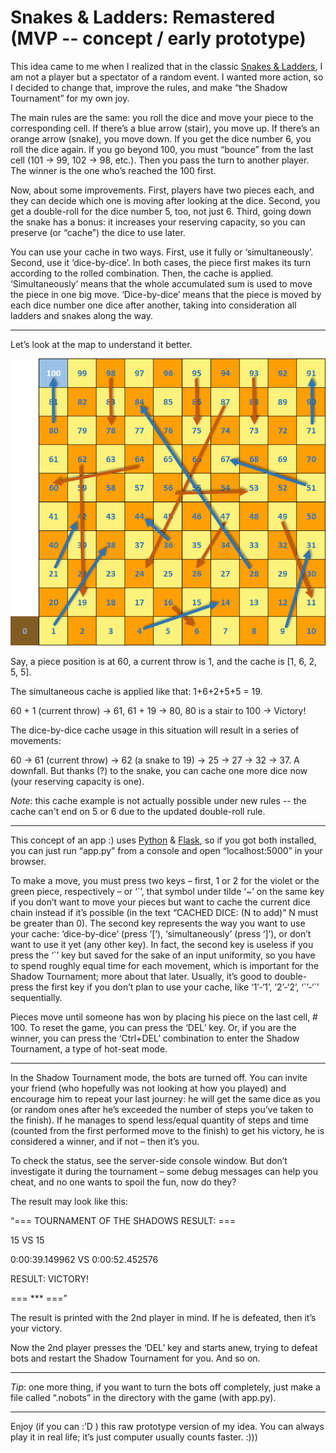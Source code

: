 # Snakes & Ladders: Remastered (MVP -- concept / early prototype)

This idea came to me when I realized that in the classic [Snakes & Ladders](https://en.wikipedia.org/wiki/Snakes_and_ladders), I am not a player but a spectator of a random event. I wanted more action, so I decided to change that, improve the rules, and make “the Shadow Tournament” for my own joy.

The main rules are the same: you roll the dice and move your piece to the corresponding cell. If there’s a blue arrow (stair), you move up. If there’s an orange arrow (snake), you move down. If you get the dice number 6, you roll the dice again. If you go beyond 100, you must “bounce” from the last cell (101 -> 99, 102 -> 98, etc.). Then you pass the turn to another player. The winner is the one who’s reached the 100 first.

Now, about some improvements. First, players have two pieces each, and they can decide which one is moving after looking at the dice. Second, you get a double-roll for the dice number 5, too, not just 6. Third, going down the snake has a bonus: it increases your reserving capacity, so you can preserve (or “cache”) the dice to use later.

You can use your cache in two ways. First, use it fully or ‘simultaneously’. Second, use it ‘dice-by-dice’. In both cases, the piece first makes its turn according to the rolled combination. Then, the cache is applied. ‘Simultaneously’ means that the whole accumulated sum is used to move the piece in one big move. ‘Dice-by-dice’ means that the piece is moved by each dice number one dice after another, taking into consideration all ladders and snakes along the way.

---

Let’s look at the map to understand it better.

![A version of a map](/static/snakeboard.png "A version of a map used in this MVP")

Say, a piece position is at 60, a current throw is 1, and the cache is [1, 6, 2, 5, 5].

The simultaneous cache is applied like that: 1+6+2+5+5 = 19.

60 + 1 (current throw) -> 61, 61 + 19 -> 80, 80 is a stair to 100 -> Victory!

The dice-by-dice cache usage in this situation will result in a series of movements:

60 -> 61 (current throw) -> 62 (a snake to 19) -> 25 -> 27 -> 32 -> 37. A downfall. But thanks (?) to the snake, you can cache one more dice now (your reserving capacity is one).

_Note_: this cache example is not actually possible under new rules -- the cache can't end on 5 or 6 due to the updated double-roll rule.

---

This concept of an app :) uses [Python](https://www.python.org) & [Flask](https://flask.palletsprojects.com/), so if you got both installed, you can just run “app.py” from a console and open “localhost:5000” in your browser.

To make a move, you must press two keys – first, 1 or 2 for the violet or the green piece, respectively – or ‘\`’, that symbol under tilde ‘~’ on the same key if you don’t want to move your pieces but want to cache the current dice chain instead if it’s possible (in the text “CACHED DICE: (N to add)” N must be greater than 0).
The second key represents the way you want to use your cache: ‘dice-by-dice’ (press ‘[‘), ‘simultaneously’ (press ‘]’), or don’t want to use it yet (any other key).
In fact, the second key is useless if you press the ‘\`’ key but saved for the sake of an input uniformity, so you have to spend roughly equal time for each movement, which is important for the Shadow Tournament; more about that later. Usually, it’s good to double-press the first key if you don’t plan to use your cache, like ‘1’-‘1’, ‘2’-‘2’, ‘\`’-‘\`’ sequentially.

Pieces move until someone has won by placing his piece on the last cell, # 100. To reset the game, you can press the ‘DEL’ key. Or, if you are the winner, you can press the ‘Ctrl+DEL’ combination to enter the Shadow Tournament, a type of hot-seat mode.

---

In the Shadow Tournament mode, the bots are turned off. You can invite your friend (who hopefully was not looking at how you played) and encourage him to repeat your last journey: he will get the same dice as you (or random ones after he’s exceeded the number of steps you’ve taken to the finish). If he manages to spend less/equal quantity of steps and time (counted from the first performed move to the finish) to get his victory, he is considered a winner, and if not – then it’s you. 

To check the status, see the server-side console window. But don’t investigate it during the tournament – some debug messages can help you cheat, and no one wants to spoil the fun, now do they?

The result may look like this:

“=== TOURNAMENT OF THE SHADOWS RESULT: ===

15 VS 15

0:00:39.149962 VS 0:00:52.452576

RESULT: VICTORY!

=== *** ===”

The result is printed with the 2nd player in mind. If he is defeated, then it’s your victory.

Now the 2nd player presses the ‘DEL’ key and starts anew, trying to defeat bots and restart the Shadow Tournament for you. And so on.

---

_Tip_: one more thing, if you want to turn the bots off completely, just make a file called “.nobots” in the directory with the game (with app.py).

---

Enjoy (if you can :’D ) this raw prototype version of my idea. You can always play it in real life; it’s just computer usually counts faster. :))) 
